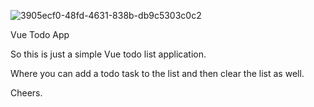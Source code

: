 
![3905ecf0-48fd-4631-838b-db9c5303c0c2](https://github.com/Raicon47/vue-todo-app/assets/47249002/f53dd774-f4cd-47bf-86de-d2ad16dd4c3a)


Vue Todo App

So this is just a simple Vue todo list application.

Where you can add a todo task to the list and then
clear the list as well.

Cheers.
